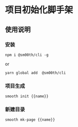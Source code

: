 # 项目初始化脚手架

## 使用说明
### 安装
```shell
npm i @sm00th/cli -g
```
or
```shell
yarn global add  @sm00th/cli
```
### 项目生成
```shell
smooth init {{name}}
```
### 新建目录
```shell
smooth mk-page {{name}}
```